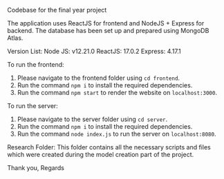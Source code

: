 Codebase for the final year project


The application uses ReactJS for frontend and NodeJS + Express for backend.
The database has been set up and prepared using MongoDB Atlas.

Version List:
Node JS: v12.21.0
ReactJS: 17.0.2
Express: 4.17.1

To run the frontend:
1. Please navigate to the frontend folder using `cd frontend`.
2. Run the command `npm i` to install the required dependencies.
3. Run the command `npm start` to render the website on `localhost:3000`.

To run the server:
1. Please navigate to the server folder using `cd server`.
2. Run the command `npm i` to install the required dependencies.
3. Run the command `node index.js` to run the server on `localhost:8080`.

Research Folder: 
This folder contains all the necessary scripts and files which were created during the model creation part of the project.

Thank you,
Regards
